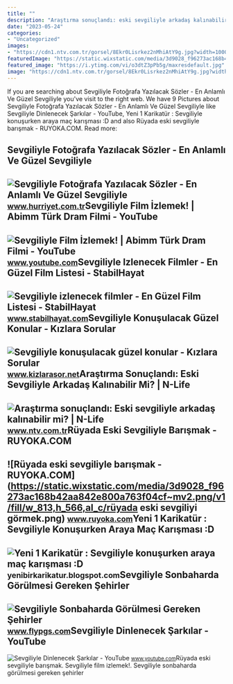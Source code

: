```yaml
---
title: ""
description: "Araştırma sonuçlandı: eski sevgiliyle arkadaş kalınabilir mi?"
date: "2023-05-24"
categories:
- "Uncategorized"
images:
- "https://cdn1.ntv.com.tr/gorsel/8Ekr0Lisrkez2nMhiAtY9g.jpg?width=1000&amp;mode=both&amp;scale=both&amp;v=1653564522039"
featuredImage: "https://static.wixstatic.com/media/3d9028_f96273ac168b42aa842e800a763f04cf~mv2.png/v1/fill/w_813,h_566,al_c/rüyada eski sevgiliyi görmek.png"
featured_image: "https://i.ytimg.com/vi/o3dtZ3pPb5g/maxresdefault.jpg"
image: "https://cdn1.ntv.com.tr/gorsel/8Ekr0Lisrkez2nMhiAtY9g.jpg?width=1000&amp;mode=both&amp;scale=both&amp;v=1653564522039"
---
```


If you are searching about Sevgiliyle Fotoğrafa Yazılacak Sözler - En Anlamlı Ve Güzel Sevgiliyle you've visit to the right web. We have 9 Pictures about Sevgiliyle Fotoğrafa Yazılacak Sözler - En Anlamlı Ve Güzel Sevgiliyle like Sevgiliyle Dinlenecek Şarkılar - YouTube, Yeni 1 Karikatür : Sevgiliyle konuşurken araya maç karışması :D and also Rüyada eski sevgiliyle barışmak - RUYOKA.COM. Read more:

Sevgiliyle Fotoğrafa Yazılacak Sözler - En Anlamlı Ve Güzel Sevgiliyle
----------------------------------------------------------------------

 ![Sevgiliyle Fotoğrafa Yazılacak Sözler - En Anlamlı Ve Güzel Sevgiliyle](https://i4.hurimg.com/i/hurriyet/75/1200x675/62960a274e3fe11f5420bd57.jpg) <small>www.hurriyet.com.tr</small>Sevgiliyle Film İzlemek! | Abimm Türk Dram Filmi - YouTube
----------------------------------------------------------

 ![Sevgiliyle Film İzlemek! | Abimm Türk Dram Filmi - YouTube](https://i.ytimg.com/vi/o3dtZ3pPb5g/maxresdefault.jpg) <small>www.youtube.com</small>Sevgiliyle Izlenecek Filmler - En Güzel Film Listesi - StabilHayat
------------------------------------------------------------------

 ![Sevgiliyle izlenecek filmler - En Güzel Film Listesi - StabilHayat](https://www.stabilhayat.com/wp-content/uploads/2019/11/göl-evi-1024x576.jpg) <small>www.stabilhayat.com</small>Sevgiliyle Konuşulacak Güzel Konular - Kızlara Sorular
------------------------------------------------------

 ![Sevgiliyle konuşulacak güzel konular - Kızlara Sorular](https://2.bp.blogspot.com/-R8cJm7aMmtE/V1qDS8DSxhI/AAAAAAAABVY/ODJzaLhfywMVDbecO_CHOHrnezt4oXy9gCLcB/s1600/Sevgiliye%2Bsorular.jpg) <small>www.kizlarasor.net</small>Araştırma Sonuçlandı: Eski Sevgiliyle Arkadaş Kalınabilir Mi? | N-Life
----------------------------------------------------------------------

 ![Araştırma sonuçlandı: Eski sevgiliyle arkadaş kalınabilir mi? | N-Life](https://cdn1.ntv.com.tr/gorsel/8Ekr0Lisrkez2nMhiAtY9g.jpg?width=1000&mode=both&scale=both&v=1653564522039) <small>www.ntv.com.tr</small>Rüyada Eski Sevgiliyle Barışmak - RUYOKA.COM
--------------------------------------------

 ![Rüyada eski sevgiliyle barışmak - RUYOKA.COM](https://static.wixstatic.com/media/3d9028_f96273ac168b42aa842e800a763f04cf~mv2.png/v1/fill/w_813,h_566,al_c/rüyada eski sevgiliyi görmek.png) <small>www.ruyoka.com</small>Yeni 1 Karikatür : Sevgiliyle Konuşurken Araya Maç Karışması :D
---------------------------------------------------------------

 ![Yeni 1 Karikatür : Sevgiliyle konuşurken araya maç karışması :D](https://3.bp.blogspot.com/-ApmjRdhYxJw/VIJYNEihlDI/AAAAAAAAAkQ/G6jdndBYmv4/s1600/Sevgilisiyle-Konuşurken-Maçı-Karıştıran-Genç-Yanlışlıkla-Maçı-Sevgilisine-Anlatıyor1.jpg) <small>yenibirkarikatur.blogspot.com</small>Sevgiliyle Sonbaharda Görülmesi Gereken Şehirler
------------------------------------------------

 ![Sevgiliyle Sonbaharda Görülmesi Gereken Şehirler](https://www.flypgs.com/blog/wp-content/uploads/2016/10/Sevgiliyle-Sonbaharda-Görülmesi-Gereken-Şehirler.jpg) <small>www.flypgs.com</small>Sevgiliyle Dinlenecek Şarkılar - YouTube
----------------------------------------

 ![Sevgiliyle Dinlenecek Şarkılar - YouTube](https://i.ytimg.com/vi/21KmqFUl0Ts/maxresdefault.jpg) <small>www.youtube.com</small>Rüyada eski sevgiliyle barışmak. Sevgiliyle film i̇zlemek!. Sevgiliyle sonbaharda görülmesi gereken şehirler
